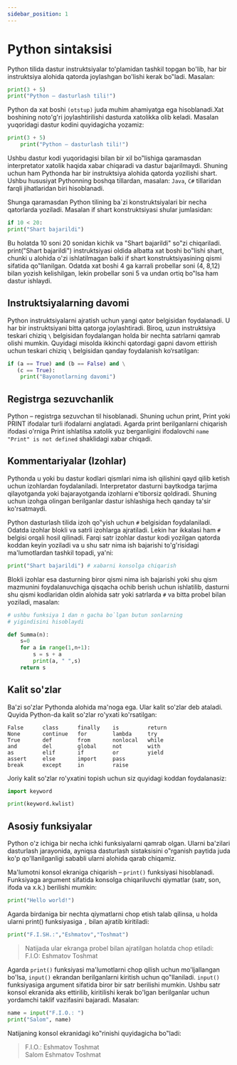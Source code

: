 ```yaml
---
sidebar_position: 1
---
```


# Python sintaksisi
Python tilida dastur instruktsiyalar to'plamidan tashkil topgan bo'lib, har bir
instruktsiya alohida qatorda joylashgan bo'lishi kerak bo‟ladi. Masalan:

```python
print(3 + 5)
print("Python – dasturlash tili!")
```

Python da xat boshi ```(otstup)``` juda muhim ahamiyatga ega hisoblanadi.Xat
boshining noto'g'ri joylashtirilishi dasturda xatolikka olib keladi. Masalan
yuqoridagi dastur kodini quyidagicha yozamiz:

```python
print(3 + 5)
    print("Python – dasturlash tili!")
```

Ushbu dastur kodi yuqoridagisi bilan bir xil bo‟lishiga qaramasdan
interpretator xatolik haqida xabar chiqaradi va dastur bajarilmaydi. Shuning uchun
ham Pythonda har bir instruktsiya alohida qatorda yozilishi shart. Ushbu hususiyat
Pythonning boshqa tillardan, masalan: ```Java```, ```C#``` tillaridan farqli jihatlaridan biri
hisoblanadi.

Shunga qaramasdan Python tilining ba`zi konstruktsiyalari bir necha
qatorlarda yoziladi. Masalan if shart konstruktsiyasi shular jumlasidan:

```python
if 10 < 20:
print("Shart bajarildi")
```

Bu holatda 10 soni 20 sonidan kichik va "Shart bajarildi" so‟zi chiqariladi.
print("Shart bajarildi") instruktsiyasi oldida albatta xat boshi bo‟lishi shart, chunki
u alohida o'zi ishlatilmagan balki if shart konstruktsiyasining qismi sifatida
qo‟llanilgan. Odatda xat boshi 4 ga karrali probellar soni (4, 8,12) bilan yozish
kelishilgan, lekin probellar soni 5 va undan ortiq bo‟lsa ham dastur ishlaydi.

## Instruktsiyalarning davomi

Python instruktsiyalarni ajratish uchun yangi qator belgisidan foydalanadi. U har bir instruktsiyani bitta qatorga joylashtiradi.
Biroq, uzun instruktsiya teskari chiziq ```\``` belgisidan foydalangan holda bir nechta satrlarni qamrab olishi mumkin.
Quyidagi misolda ikkinchi qatordagi gapni davom ettirish uchun teskari chiziq ```\``` belgisidan qanday foydalanish ko‘rsatilgan:

```python
if (a == True) and (b == False) and \
   (c == True):
    print("Bayonotlarning davomi")
```

## Registrga sezuvchanlik
Python – registrga sezuvchan til hisoblanadi.
Shuning uchun print, Print yoki PRINT ifodalar turli ifodalarni anglatadi. Agarda
print berilganlarni chiqarish ifodasi o'rniga Print ishlatilsa xatolik yuz berganligini
ifodalovchi ```name "Print" is not defined``` shaklidagi xabar chiqadi.

## Kommentariyalar (Izohlar)
Pythonda u yoki bu dastur kodlari qismlari
nima ish qilishini qayd qilib ketish uchun izohlardan foydalaniladi. Interpretator dasturni 
baytkodga tarjima qilayotganda yoki bajarayotganda izohlarni  e'tiborsiz
qoldiradi. Shuning uchun izohga olingan berilganlar dastur ishlashiga hech qanday ta'sir ko'rsatmaydi.

Python dasturlash tilida izoh qo‟yish uchun ```#``` belgisidan foydalaniladi.
Odatda izohlar blokli va satrli izohlarga ajratiladi. Lekin har ikkalasi ham ```#```
belgisi orqali hosil qilinadi. Farqi satr izohlar dastur kodi yozilgan qatorda koddan
keyin yoziladi va u shu satr nima ish bajarishi to'g'risidagi ma'lumotlardan tashkil
topadi, ya'ni:

```python
print("Shart bajarildi") # xabarni konsolga chiqarish
```

Blokli izohlar esa dasturning biror qismi nima ish bajarishi yoki shu qism
mazmunini foydalanuvchiga qisqacha ochib berish uchun ishlatilib, dasturni shu
qismi kodlaridan oldin alohida satr yoki satrlarda ```#``` va bitta probel bilan yoziladi,
masalan:

```python
# ushbu funksiya 1 dan n gacha bo`lgan butun sonlarning
# yigindisini hisoblaydi

def Summa(n):
    s=0
    for a in range(1,n+1):
        s = s + a
        print(a, " ",s)
    return s
```

## Kalit so'zlar
Ba'zi so'zlar Pythonda alohida ma'noga ega. Ular kalit so'zlar deb ataladi.
Quyida Python-da kalit so'zlar ro'yxati ko'rsatilgan:    
```
False      class      finally    is         return
None       continue   for        lambda     try
True       def        from       nonlocal   while
and        del        global     not        with
as         elif       if         or         yield
assert     else       import     pass
break      except     in         raise
```

Joriy kalit so'zlar ro'yxatini topish uchun siz quyidagi koddan foydalanasiz:

```python
import keyword

print(keyword.kwlist)
```

## Asosiy funksiyalar
Python o'z ichiga bir necha ichki funksiyalarni qamrab
olgan. Ularni ba'zilari dasturlash jarayonida, ayniqsa dasturlash sistaksisini
o‟rganish paytida juda ko'p qo'llanilganligi sababli ularni alohida qarab chiqamiz.

Ma'lumotni konsol ekraniga chiqarish – ```print()``` funksiyasi hisoblanadi.
Funksiyaga argument sifatida konsolga chiqariluvchi qiymatlar (satr, son, ifoda va
x.k.) berilishi mumkin:

```python
print("Hello world!")
```

Agarda birdaniga bir nechta qiymatlarni chop etish talab qilinsa, u holda
ularni print() funksiyasiga ```,``` bilan ajratib kiritiladi:

```python
print("F.I.SH.:","Eshmatov","Toshmat")
```

> Natijada ular ekranga probel bilan ajratilgan holatda chop etiladi:  
F.I.O: Eshmatov Toshmat

Agarda ```print()``` funksiyasi ma'lumotlarni chop qilish uchun mo'ljallangan
bo'lsa, ```input()``` ekrandan berilganlarni kiritish uchun qo‟llaniladi. ```input()```
funksiyasiga argument sifatida biror bir satr berilishi mumkin. Ushbu satr konsol
ekranida aks ettirilib, kiritilishi kerak bo'lgan berilganlar uchun yordamchi taklif
vazifasini bajaradi. Masalan:

```python
name = input("F.I.O.: ")
print("Salom", name)
```

Natijaning konsol ekranidagi ko‟rinishi quyidagicha bo‟ladi:
> F.I.O.: Eshmatov Toshmat  
Salom Eshmatov Toshmat

